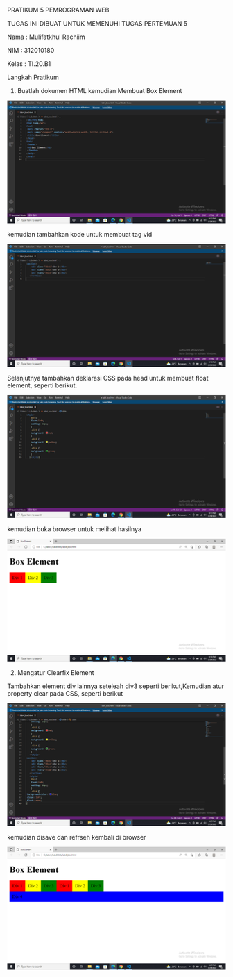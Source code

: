 PRATIKUM 5 PEMROGRAMAN WEB

TUGAS INI DIBUAT UNTUK MEMENUHI TUGAS PERTEMUAN 5

Nama    : Mulifatkhul Rachiim

NIM     : 312010180

Kelas   : TI.20.B1

Langkah Pratikum 
1. Buatlah dokumen HTML kemudian Membuat  Box Element 

![pict1.png](../sc_pratikum/pict1.png)

kemudian tambahkan kode untuk membuat tag vid

![pict2.png](../sc_pratikum/pict2.png)

Selanjutnya tambahkan deklarasi CSS pada head untuk membuat float element, seperti berikut.

![pict3.png](../sc_pratikum/pict3.png)

kemudian buka browser untuk melihat hasilnya

![pict4.png](../sc_pratikum/pict4.png)

2. Mengatur Clearfix Element

Tambahkan element div lainnya seteleah div3 seperti berikut,Kemudian atur property clear pada CSS, seperti berikut

![pict5.png](../sc_pratikum/pict5.png)

kemudian disave dan refrseh kembali di browser

![pict6.png](../sc_pratikum/pict6.png)




